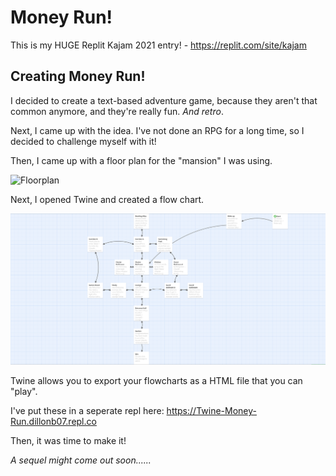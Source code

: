 # Money Run!

This is my HUGE Replit Kajam 2021 entry! - https://replit.com/site/kajam

## Creating Money Run!

I decided to create a text-based adventure game, because they aren't that common anymore, and they're really fun. *And retro*.

Next, I came up with the idea. I've not done an RPG for a long time, so I decided to challenge myself with it!

Then, I came up with a floor plan for the "mansion" I was using.

![Floorplan](floorplan.png)

Next, I opened Twine and created a flow chart.

![Flowchart](flowchart.png)

Twine allows you to export your flowcharts as a HTML file that you can "play".

I've put these in a seperate repl here: https://Twine-Money-Run.dillonb07.repl.co

Then, it was time to make it!


*A sequel might come out soon......*

